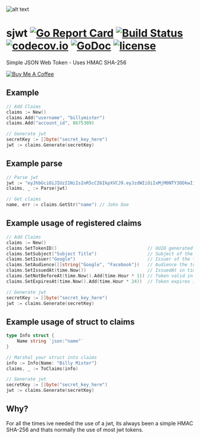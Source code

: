 ![alt text](https://raw.githubusercontent.com/brianvoe/sjwt/master/logo.png)

# sjwt [![Go Report Card](https://goreportcard.com/badge/github.com/brianvoe/sjwt)](https://goreportcard.com/report/github.com/brianvoe/sjwt) [![Build Status](https://travis-ci.org/brianvoe/sjwt.svg?branch=master)](https://travis-ci.org/brianvoe/sjwt) [![codecov.io](https://codecov.io/github/brianvoe/sjwt/branch/master/graph/badge.svg)](https://codecov.io/github/brianvoe/sjwt) [![GoDoc](https://godoc.org/github.com/brianvoe/sjwt?status.svg)](https://godoc.org/github.com/brianvoe/sjwt) [![license](http://img.shields.io/badge/license-MIT-green.svg?style=flat)](https://raw.githubusercontent.com/brianvoe/sjwt/master/LICENSE)
Simple JSON Web Token - Uses HMAC SHA-256

<a href="https://www.buymeacoffee.com/brianvoe" target="_blank"><img src="https://www.buymeacoffee.com/assets/img/custom_images/orange_img.png" alt="Buy Me A Coffee" style="height: auto !important;width: auto !important;" ></a>

## Example
```go
// Add Claims
claims := New()
claims.Add("username", "billymister")
claims.Add("account_id", 8675309)

// Generate jwt
secretKey := []byte("secret_key_here")
jwt := claims.Generate(secretKey)
```

## Example parse
```go
// Parse jwt
jwt := "eyJhbGciOiJIUzI1NiIsInR5cCI6IkpXVCJ9.eyJzdWIiOiIxMjM0NTY3ODkwIiwibmFtZSI6IkpvaG4gRG9lIiwiaWF0IjoxNTE2MjM5MDIyfQ.SflKxwRJSMeKKF2QT4fwpMeJf36POk6yJV_adQssw5c"
claims, _ := Parse(jwt)

// Get claims
name, err := claims.GetStr("name") // John Doe
```

## Example usage of registered claims
```go
// Add Claims
claims := New()
claims.SetTokenID()                                  // UUID generated
claims.SetSubject("Subject Title")                   // Subject of the token
claims.SetIssuer("Google")                           // Issuer of the token
claims.SetAudience([]string{"Google", "Facebook"})   // Audience the toke is for
claims.SetIssuedAt(time.Now())                       // IssuedAt in time, value is set in unix
claims.SetNotBeforeAt(time.Now().Add(time.Hour * 1)) // Token valid in 1 hour
claims.SetExpiresAt(time.Now().Add(time.Hour * 24))  // Token expires in 24 hours

// Generate jwt
secretKey := []byte("secret_key_here")
jwt := claims.Generate(secretKey)
```

## Example usage of struct to claims
```go
type Info struct {
    Name string `json:"name"`
}

// Marshal your struct into claims
info := Info{Name: "Billy Mister"}
claims, _ := ToClaims(info)

// Generate jwt
secretKey := []byte("secret_key_here")
jwt := claims.Generate(secretKey)
```

## Why?
For all the times ive needed the use of a jwt, its always been a simple HMAC SHA-256 and thats normally the use of most jwt tokens.
